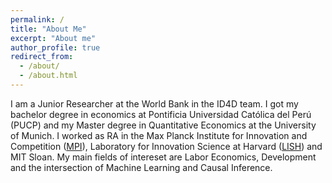 ```yaml
---
permalink: /
title: "About Me"
excerpt: "About me"
author_profile: true
redirect_from: 
  - /about/
  - /about.html
---
```


I am a Junior Researcher at the World Bank in the ID4D team. I got my bachelor degree in economics at Pontificia Universidad Católica del Perú (PUCP) and my Master degree in Quantitative Economics at the University of Munich. I worked as RA in the Max Planck Institute for Innovation and Competition ([MPI](https://www.ip.mpg.de/en/)), Laboratory for Innovation Science at Harvard ([LISH](https://lish.harvard.edu/people/alexander-quispe))  and MIT Sloan. My main fields of intereset are Labor Economics, Development and the intersection of Machine Learning and Causal Inference. 